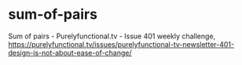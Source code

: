 # sum-of-pairs
Sum of pairs - Purelyfunctional.tv - Issue 401 weekly challenge, https://purelyfunctional.tv/issues/purelyfunctional-tv-newsletter-401-design-is-not-about-ease-of-change/
